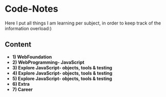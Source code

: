# Code-Notes
Here I put all things I am learning per subject, in order to keep track of the information overload:)

## Content
- __1) WebFoundation__
- __2) WebProgramming- JavaScript__
- __3) Explore JavaScript- objects, tools & testing__
- __4) Explore JavaScript- objects, tools & testing__
- __5) Explore JavaScript- objects, tools & testing__
- __6) Extra__
- __7) Career__
